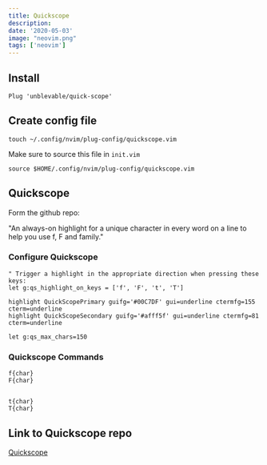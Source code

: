 ```yaml
---
title: Quickscope
description:
date: '2020-05-03'
image: "neovim.png"
tags: ['neovim']
---
```


## Install

```
Plug 'unblevable/quick-scope'
```


## Create config file

```
touch ~/.config/nvim/plug-config/quickscope.vim
```

Make sure to source this file in `init.vim`
```
source $HOME/.config/nvim/plug-config/quickscope.vim
```

## Quickscope

Form the github repo:

"An always-on highlight for a unique character in every word on a line to help you use f, F and family."


### Configure Quickscope

```
" Trigger a highlight in the appropriate direction when pressing these keys:
let g:qs_highlight_on_keys = ['f', 'F', 't', 'T']

highlight QuickScopePrimary guifg='#00C7DF' gui=underline ctermfg=155 cterm=underline
highlight QuickScopeSecondary guifg='#afff5f' gui=underline ctermfg=81 cterm=underline

let g:qs_max_chars=150
```

### Quickscope Commands

```
f{char}
F{char}


t{char}
T{char}
```

## Link to Quickscope repo

[Quickscope](https://github.com/unblevable/quick-scope)


